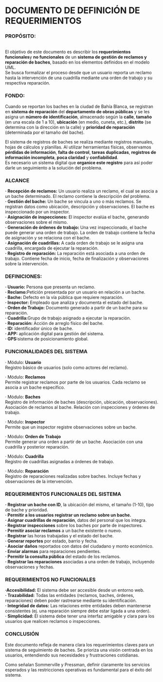 <H1>DOCUMENTO DE DEFINICIÓN DE REQUERIMIENTOS</H1>


<H3>PROPÓSITO:</H3>

<P><br>El objetivo de este documento es describir los <strong>requerimientos funcionales</strong>y <strong>no funcionales</strong> de un <strong>sistema de gestión de reclamos y reparación de baches</strong>, basado en los elementos definidos en el modelo UML.<br>Se busca formalizar el proceso desde que un usuario reporta un reclamo hasta la intervención de una cuadrilla mediante una orden de trabajo y su respectiva reparación.<br></P>

<H3>FONDO:</H3>

<P>Cuando se reportan los baches en la ciudad de Bahía Blanca, se registran en <strong>sistema de reparación</strong> del <strong>departamento de obras públicas</strong> y se les asigna un <strong>número de identificación</strong>, almacenado según la <strong>calle</strong>, <strong>tamaño</strong> (en una escala de 1 a 10), <strong>ubicación</strong> (en medio, cuneta, etc.), <strong>distrito</strong> (se determina con la dirección en la calle) y <strong>prioridad de reparación</strong> (determinada por el tamaño del bache).</P>

</P>El sistema de registros de baches se realiza mediante registros manuales, hojas de cálculos y planillas. Al utilizar herramientas físicas, observamos <strong>pérdidas de información</strong>, <strong>falta de control</strong>, <strong>tareas duplicadas</strong>, <strong>registros de información incompleta</strong>, <strong>poca claridad</strong> y <strong>confiabilidad</strong>. <br>Es necesario un sistema digital que <strong>organice este registro</strong> para así poder darle un seguimiento a la solución del problema.</P>

<H3>ALCANCE</H3>

<P><strong>· Recepción de reclamos:</strong> Un usuario realiza un reclamo, el cual se asocia a un bache determinado. El reclamo contiene la descripción del problema.<br><strong>· Gestión del bache:</strong> Un bache se vincula a uno o más reclamos. Se registran datos como ubicación, descripción y observaciones. El bache es inspeccionado por un inspector.<br><strong>· Asignación de inspecciones:</strong> El inspector evalúa el bache, generando observaciones sobre el mismo.<br><strong>· Generación de órdenes de trabajo:</strong> Una vez inspeccionado, el bache puede generar una orden de trabajo. La orden de trabajo contiene la fecha de asignación y se relaciona con el bache.<br><strong>· Asignación de cuadrillas:</strong> A cada orden de trabajo se le asigna una cuadrilla, encargada de ejecutar la reparación.<br><strong>· Registro de reparación:</strong> La reparación está asociada a una orden de trabajo. Contiene fecha de inicio, fecha de finalización y observaciones sobre la intervención.</P>


<H3>DEFINICIONES:</H3>

</P><strong>· Usuario:</strong> Persona que presenta un reclamo.<br><strong>· Reclamo:</strong>Petición presentada por un usuario en relación a un bache.<br><strong>· Bache:</strong> Defecto en la vía pública que requiere reparación.<br><strong>· Inspector:</strong> Empleado que analiza y documenta el estado del bache.<br><strong>· Orden de Trabajo:</strong> Documento generado a partir de un bache para su reparación.<br><strong>· Cuadrilla:</strong>Grupo de trabajo asignado a ejecutar la reparación.<br><strong>· Reparación:</strong> Acción de arreglo físico del bache.<br><strong>· ID:</strong> identificador único de bache.<br><strong>· APP:</strong> aplicación digital para gestión del sistema.<br><strong>· GPS:</strong>sistema de posicionamiento global.</P>

<H3>FUNCIONALIDADES DEL SISTEMA</H3>

</P>· Módulo: <strong>Usuario</strong><br>
Registro básico de usuarios (solo como actores del reclamo).</P>

</P>· Módulo: <strong>Reclamos</strong><br>
Permite registrar reclamos por parte de los usuarios. Cada reclamo se asocia a un bache específico.</P>

</P>· Módulo: <strong>Baches</strong><br>
Registro de información de baches (descripción, ubicación, observaciones). Asociación de reclamos al bache. Relación con inspecciones y órdenes de trabajo.</P>

</P>· Módulo: <strong>Inspector</strong><br>
Permite que un inspector registre observaciones sobre un bache.</P>

</P>· Módulo: <strong>Orden de Trabajo</strong><br>
Permite generar una orden a partir de un bache. Asociación con una cuadrilla y posterior reparación.</P>

</P>· Módulo: <strong>Cuadrilla</strong><br>
Registro de cuadrillas asignadas a órdenes de trabajo.</P>

</P>· Módulo: <strong>Reparación</strong><br>
Registro de reparaciones realizadas sobre baches. Incluye fechas y observaciones de la intervención.</P>


<H3>REQUERIMIENTOS FUNCIONALES DEL SISTEMA</H3>

</P><strong>· Registrar un bache con ID</strong>, la ubicación del mismo, el tamaño (1-10), tipo de bache y prioridad.<br><strong>· Permitir a los usuarios registrar un reclamo sobre un bache.</strong><br><strong>· Asignar cuadrillas de reparación</strong>, datos del personal que los integra.<br><strong>· Registrar inspecciones</strong> sobre los baches por parte de inspectores.<br><strong>· Permitir asociar reclamos</strong> a un bache existente o nuevo.<br><strong>· Registrar</strong> las horas trabajadas y el estado del bache.<br><strong>· Generar reportes</strong> por estado, barrio y fecha.<br><strong>· Asociar daños</strong> reportados con datos del ciudadano y monto económico.<br><strong>· Enviar alarmas</strong> para reparaciones pendientes.<br><strong>· Permitir la consulta pública</strong> del estado de los reclamos.<br><strong>· Registrar las reparaciones</strong> asociadas a una orden de trabajo, incluyendo observaciones y fechas.</P>

<H3>REQUERIMIENTOS NO FUNCIONALES</H3>

</P><strong>·Accesibilidad:</strong> El sistema debe ser accesible desde un entorno web.<br><strong>· Trazabilidad:</strong> Todas las entidades (reclamos, baches, órdenes, reparaciones) deben poder rastrearse mediante su identificación.<br><strong>· Integridad de datos:</strong> Las relaciones entre entidades deben mantenerse consistentes (ej. una reparación siempre debe estar ligada a una orden).<br><strong>· Simplicidad:</strong> El sistema debe tener una interfaz amigable y clara para los usuarios que realicen reclamos o inspecciones.</P>

<H3>CONCLUSIÓN</H3>

</P>Este documento refleja de manera clara los requerimientos claves para un sistema de seguimiento de baches. Se prioriza una visión centrada en los usuarios, entendiendo sus necesidades y frustraciones cotidianas.</P>

</P>Como señalan Sommerville y Pressman, definir claramente los servicios esperados y las restricciones operativas es fundamental para el éxito del sistema. </P>
